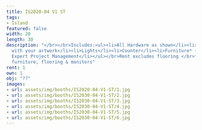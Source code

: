 ```yaml
---
title: IS2020-04 V1 ST
tags:
- Island
featured: false
width: 20
length: 30
description: "</br></br>Includes:<ul><li>All Hardware as shown</li><li>New Graphics
  with your artwork</li><li>Lights</li><li>Counter</li><li>Furniture* (as per availability)</li><li>Friendly
  Expert Project Management</li></ul></br>Rent excludes flooring </br>*Own excludes
  furniture, flooring & monitors"
rent: 1
own: 1
obj: "??"
images:
- url: assets/img/booths/IS2020-04-V1-ST/1.jpg
- url: assets/img/booths/IS2030-04-V1-ST/2.jpg
- url: assets/img/booths/IS2030-04-V1-ST/3.jpg
- url: assets/img/booths/IS2030-04-V1-ST/4.jpg
- url: assets/img/booths/IS2030-04-V1-ST/5.jpg
- url: assets/img/booths/IS2030-04-V1-ST/6.jpg
---
```


